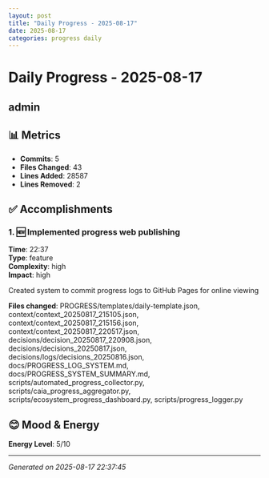 ```yaml
---
layout: post
title: "Daily Progress - 2025-08-17"
date: 2025-08-17
categories: progress daily
---
```


# Daily Progress - 2025-08-17

## admin

## 📊 Metrics

- **Commits**: 5
- **Files Changed**: 43
- **Lines Added**: 28587
- **Lines Removed**: 2

## ✅ Accomplishments

### 1. 🆕 Implemented progress web publishing
**Time**: 22:37  
**Type**: feature  
**Complexity**: high  
**Impact**: high  

Created system to commit progress logs to GitHub Pages for online viewing

**Files changed**: PROGRESS/templates/daily-template.json, context/context_20250817_215105.json, context/context_20250817_215156.json, context/context_20250817_220517.json, decisions/decision_20250817_220908.json, decisions/decisions_20250817.json, decisions/logs/decisions_20250816.json, docs/PROGRESS_LOG_SYSTEM.md, docs/PROGRESS_SYSTEM_SUMMARY.md, scripts/automated_progress_collector.py, scripts/caia_progress_aggregator.py, scripts/ecosystem_progress_dashboard.py, scripts/progress_logger.py

## 😊 Mood & Energy

**Energy Level**: 5/10

---

*Generated on 2025-08-17 22:37:45*
